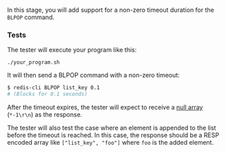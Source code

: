 In this stage, you will add support for a non-zero timeout duration for the `BLPOP` command.

### Tests

The tester will execute your program like this:

```
./your_program.sh
```

It will then send a BLPOP command with a non-zero timeout:

```bash
$ redis-cli BLPOP list_key 0.1
# (Blocks for 0.1 seconds)
```

After the timeout expires, the tester will expect to receive a [null array](https://redis.io/docs/latest/develop/reference/protocol-spec/#null-arrays) (`*-1\r\n`) as the response.

The tester will also test the case where an element is appended to the list before the timeout is reached. In this case, the response should be a RESP encoded array like `["list_key", "foo"]` where `foo` is the added element. 